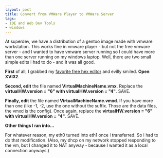 ```yaml
---
layout: post
title: Convert from VMWare Player to VMWare Server
tags:
- IDE and Web Dev Tools
- windows
---
```


At superdev, we have a distribution of a gentoo image made with vmware workstation.  This works fine in vmware player - but not the free vmware server - and I wanted to have vmware server running so I could have more than one server running on my windows laptop.  Well, there are two small simple edits I had to do - and it was all good.

**First** of all, I grabbed my [favorite free hex editor](http://www.chmaas.handshake.de/delphi/freeware/xvi32/xvi32.htm) and evilly smiled.  **Open XVI32**.

**Second, edit** the file named **VirtualMachineName.vmx**.  Replace the **virtualHW.version = "6" with virtualHW.version = "4"**.  SAVE.

**Finally, edit** the file named **VirtualMachineName.vmxd**.  If you have more than one (like -1, -2, use the one without the suffix.  Those are the data files, the vmxd is the config).  Once again, replace the **virtualHW.version = "6" with virtualHW.version = "4"**.  SAVE.

**Other things I ran into...**

For whatever reason, my eth0 turned into eth1 once I transferred.  So I had to do that modification.  (Also, my dhcp on my network stopped responding to the vm, but I changed it to NAT anyway - because I wanted it as a local connection anyways.)
